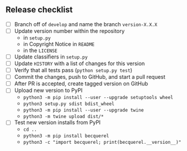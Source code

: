 ## Release checklist

- [ ] Branch off of `develop` and name the branch `version-X.X.X`
- [ ] Update version number within the repository
  - in `setup.py`
  - in Copyright Notice in `README`
  - in the `LICENSE`
- [ ] Update classifiers in `setup.py`
- [ ] Update `HISTORY` with a list of changes for this version
- [ ] Verify that all tests pass (`python setup.py test`)
- [ ] Commit the changes, push to GitHub, and start a pull request
- [ ] After PR is accepted, create tagged version on GitHub
- [ ] Upload new version to PyPI
  - `python3 -m pip install --user --upgrade setuptools wheel`
  - `python3 setup.py sdist bdist_wheel`
  - `python3 -m pip install --user --upgrade twine`
  - `python3 -m twine upload dist/*`
- [ ] Test new version installs from PyPI
  - `cd ..`
  - `python3 -m pip install becquerel`
  - `python3 -c "import becquerel; print(becquerel.__version__)"`
